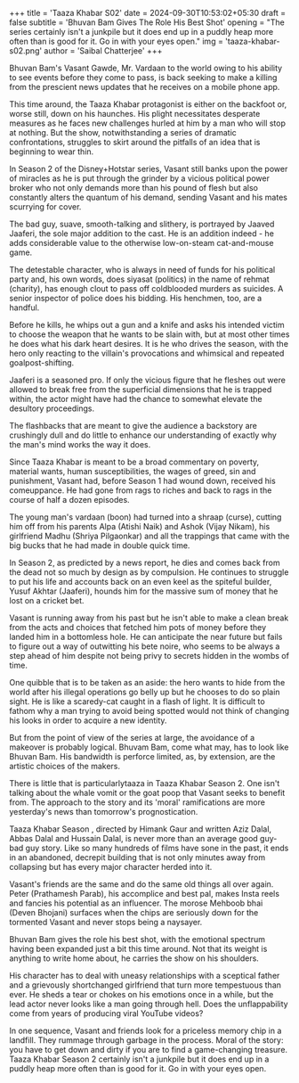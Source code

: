 +++
title = 'Taaza Khabar S02'
date = 2024-09-30T10:53:02+05:30
draft = false
subtitle = 'Bhuvan Bam Gives The Role His Best Shot'
opening = "The series certainly isn't a junkpile but it does end up in a puddly heap more often than is good for it. Go in with your eyes open."
img = 'taaza-khabar-s02.png'
author = 'Saibal Chatterjee'
+++

Bhuvan Bam's Vasant Gawde, Mr. Vardaan to the world owing to his ability to see events before they come to pass, is back seeking to make a killing from the prescient news updates that he receives on a mobile phone app.

This time around, the Taaza Khabar protagonist is either on the backfoot or, worse still, down on his haunches. His plight necessitates desperate measures as he faces new challenges hurled at him by a man who will stop at nothing. But the show, notwithstanding a series of dramatic confrontations, struggles to skirt around the pitfalls of an idea that is beginning to wear thin.

In Season 2 of the Disney+Hotstar series, Vasant still banks upon the power of miracles as he is put through the grinder by a vicious political power broker who not only demands more than his pound of flesh but also constantly alters the quantum of his demand, sending Vasant and his mates scurrying for cover.

The bad guy, suave, smooth-talking and slithery, is portrayed by Jaaved Jaaferi, the sole major addition to the cast. He is an addition indeed - he adds considerable value to the otherwise low-on-steam cat-and-mouse game.

The detestable character, who is always in need of funds for his political party and, his own words, does siyasat (politics) in the name of rehmat (charity), has enough clout to pass off coldblooded murders as suicides. A senior inspector of police does his bidding. His henchmen, too, are a handful.

Before he kills, he whips out a gun and a knife and asks his intended victim to choose the weapon that he wants to be slain with, but at most other times he does what his dark heart desires. It is he who drives the season, with the hero only reacting to the villain's provocations and whimsical and repeated goalpost-shifting.

Jaaferi is a seasoned pro. If only the vicious figure that he fleshes out were allowed to break free from the superficial dimensions that he is trapped within, the actor might have had the chance to somewhat elevate the desultory proceedings.

The flashbacks that are meant to give the audience a backstory are crushingly dull and do little to enhance our understanding of exactly why the man's mind works the way it does.

Since Taaza Khabar is meant to be a broad commentary on poverty, material wants, human susceptibilities, the wages of greed, sin and punishment, Vasant had, before Season 1 had wound down, received his comeuppance. He had gone from rags to riches and back to rags in the course of half a dozen episodes.

The young man's vardaan (boon) had turned into a shraap (curse), cutting him off from his parents Alpa (Atishi Naik) and Ashok (Vijay Nikam), his girlfriend Madhu (Shriya Pilgaonkar) and all the trappings that came with the big bucks that he had made in double quick time.

In Season 2, as predicted by a news report, he dies and comes back from the dead not so much by design as by compulsion. He continues to struggle to put his life and accounts back on an even keel as the spiteful builder, Yusuf Akhtar (Jaaferi), hounds him for the massive sum of money that he lost on a cricket bet.

Vasant is running away from his past but he isn't able to make a clean break from the acts and choices that fetched him pots of money before they landed him in a bottomless hole. He can anticipate the near future but fails to figure out a way of outwitting his bete noire, who seems to be always a step ahead of him despite not being privy to secrets hidden in the wombs of time.

One quibble that is to be taken as an aside: the hero wants to hide from the world after his illegal operations go belly up but he chooses to do so plain sight. He is like a scaredy-cat caught in a flash of light. It is difficult to fathom why a man trying to avoid being spotted would not think of changing his looks in order to acquire a new identity.

But from the point of view of the series at large, the avoidance of a makeover is probably logical. Bhuvam Bam, come what may, has to look like Bhuvan Bam. His bandwidth is perforce limited, as, by extension, are the artistic choices of the makers.

There is little that is particularlytaaza in Taaza Khabar Season 2. One isn't talking about the whale vomit or the goat poop that Vasant seeks to benefit from. The approach to the story and its 'moral' ramifications are more yesterday's news than tomorrow's prognostication.

Taaza Khabar Season , directed by Himank Gaur and written Aziz Dalal, Abbas Dalal and Hussain Dalal, is never more than an average good guy-bad guy story. Like so many hundreds of films have sone in the past, it ends in an abandoned, decrepit building that is not only minutes away from collapsing but has every major character herded into it.

Vasant's friends are the same and do the same old things all over again. Peter (Prathamesh Parab), his accomplice and best pal, makes Insta reels and fancies his potential as an influencer. The morose Mehboob bhai (Deven Bhojani) surfaces when the chips are seriously down for the tormented Vasant and never stops being a naysayer.

Bhuvan Bam gives the role his best shot, with the emotional spectrum having been expanded just a bit this time around. Not that its weight is anything to write home about, he carries the show on his shoulders.

His character has to deal with uneasy relationships with a sceptical father and a grievously shortchanged girlfriend that turn more tempestuous than ever. He sheds a tear or chokes on his emotions once in a while, but the lead actor never looks like a man going through hell. Does the unflappability come from years of producing viral YouTube videos?

In one sequence, Vasant and friends look for a priceless memory chip in a landfill. They rummage through garbage in the process. Moral of the story: you have to get down and dirty if you are to find a game-changing treasure. Taaza Khabar Season 2 certainly isn't a junkpile but it does end up in a puddly heap more often than is good for it. Go in with your eyes open.
